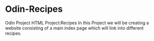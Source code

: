 # Odin-Recipes
Odin Project HTML Project:Recipes
In this Project we will be creating a website consisting of a main index page
which will link into different recipes.